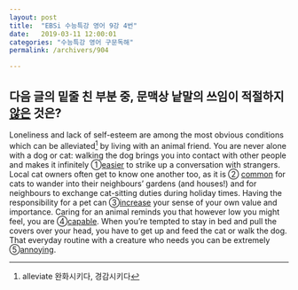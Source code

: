 ```yaml
---
layout: post
title:  "EBSi 수능특강 영어 9강 4번"
date:   2019-03-11 12:00:01
categories: "수능특강 영어 구문독해"
permalink: /archivers/904

---
```


## 다음 글의 밑줄 친 부분 중, 문맥상 낱말의 쓰임이 적절하지 <u>않은</u> 것은? 
Loneliness and lack of self-esteem are among the most obvious conditions which can be alleviated[^1] by living with an animal friend. You are never alone with a dog or cat: walking the dog brings you into contact with other people and makes it infinitely ①<u>easier</u> to strike up a conversation with strangers. Local cat owners often get to know one another too, as it is ② <u>common</u> for cats to wander into their neighbours’ gardens (and houses!) and for neighbours to exchange cat-sitting duties during holiday times. Having the responsibility for a pet can ③<u>increase</u> your sense of your own value and importance. Caring for an animal reminds you that however low you might feel, you are ④<u>capable</u>. When you’re tempted to stay in bed and pull the covers over your head, you have to get up and feed the cat or walk the dog. That everyday routine with a creature who needs you can be extremely ⑤<u>annoying</u>. 

[^1]: alleviate 완화시키다, 경감시키다

<!--more-->

